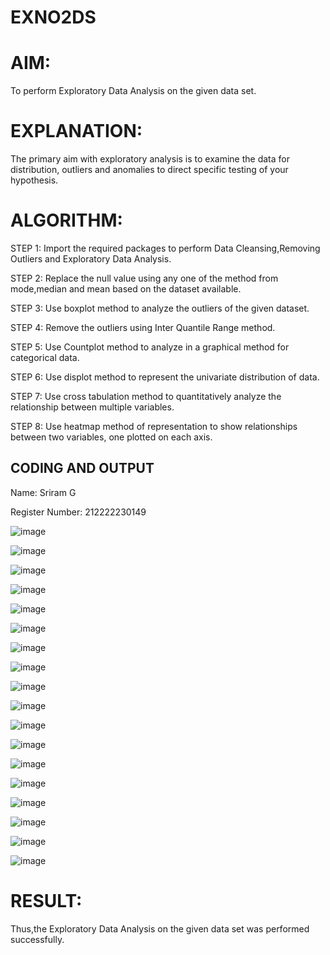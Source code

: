 # EXNO2DS
# AIM:
To perform Exploratory Data Analysis on the given data set.
      
# EXPLANATION:
The primary aim with exploratory analysis is to examine the data for distribution, outliers and anomalies to direct specific testing of your hypothesis.
  
# ALGORITHM:
STEP 1: Import the required packages to perform Data Cleansing,Removing Outliers and Exploratory Data Analysis.

STEP 2: Replace the null value using any one of the method from mode,median and mean based on the dataset available.

STEP 3: Use boxplot method to analyze the outliers of the given dataset.

STEP 4: Remove the outliers using Inter Quantile Range method.

STEP 5: Use Countplot method to analyze in a graphical method for categorical data.

STEP 6: Use displot method to represent the univariate distribution of data.

STEP 7: Use cross tabulation method to quantitatively analyze the relationship between multiple variables.

STEP 8: Use heatmap method of representation to show relationships between two variables, one plotted on each axis.

## CODING AND OUTPUT

Name: Sriram G


Register Number: 212222230149

![image](https://github.com/Sriram8452/EXNO2DS/assets/118708032/d976a7c8-2fec-4588-9594-1075169404aa)

![image](https://github.com/Sriram8452/EXNO2DS/assets/118708032/abd415ab-51ae-4752-b3ab-d5b39e18dbbd)

![image](https://github.com/Sriram8452/EXNO2DS/assets/118708032/610d6c71-6e13-414e-81bf-482a4ed6e648)

![image](https://github.com/Sriram8452/EXNO2DS/assets/118708032/f60a459e-5861-4647-bee8-8227fb12a7ac)

![image](https://github.com/Sriram8452/EXNO2DS/assets/118708032/f3ff5696-2b10-41e5-97f8-6464a8425509)

![image](https://github.com/Sriram8452/EXNO2DS/assets/118708032/60de8d8b-e6d4-4c36-9bbd-1fe3590aa140)

![image](https://github.com/Sriram8452/EXNO2DS/assets/118708032/ae4225b5-0e1a-4748-ad13-a64790262e43)

![image](https://github.com/Sriram8452/EXNO2DS/assets/118708032/70fcacf8-6e14-48b5-902d-7a21d0286b1d)

![image](https://github.com/Sriram8452/EXNO2DS/assets/118708032/aa620785-ff2e-4129-b8c4-13475569af7b)

![image](https://github.com/Sriram8452/EXNO2DS/assets/118708032/34e495cc-2503-46a4-a0b2-ed8f46f90b84)

![image](https://github.com/Sriram8452/EXNO2DS/assets/118708032/c15d5123-f674-480b-9ec3-5abaa1fedbaa)

![image](https://github.com/Sriram8452/EXNO2DS/assets/118708032/e122902d-3845-4cc1-9464-9d55de808612)

![image](https://github.com/Sriram8452/EXNO2DS/assets/118708032/cac2b8bc-3c0b-4fa6-a156-faabc2eabcd4)

![image](https://github.com/Sriram8452/EXNO2DS/assets/118708032/fcb7f54c-44e6-4c7e-b589-9950867b5aaa)

![image](https://github.com/Sriram8452/EXNO2DS/assets/118708032/99cb9018-204d-45f5-8a4a-980de437f4fb)

![image](https://github.com/Sriram8452/EXNO2DS/assets/118708032/e8ede455-dfe7-454c-a8e2-9260b90aeb4e)

![image](https://github.com/Sriram8452/EXNO2DS/assets/118708032/1b971b9f-295c-4b49-a38c-715c67b58d66)

![image](https://github.com/Sriram8452/EXNO2DS/assets/118708032/1c066c62-a9b8-4bbf-b168-d9ff9ad6028d)


# RESULT:

Thus,the Exploratory Data Analysis on the given data set was performed successfully.

